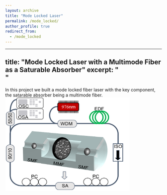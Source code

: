 ```yaml
---
layout: archive
title: "Mode Locked Laser"
permalink: /mode_locked/
author_profile: true
redirect_from:
  - /mode_locked
---
```


---
title: "Mode Locked Laser with a Multimode Fiber as a Saturable Absorber"
excerpt: "<br/>"
---
In this project we built a mode locked fiber laser with the key component, the satarable absorber being a multimode fiber.
<img src='/images/Setup.png' width="400" height="300">
